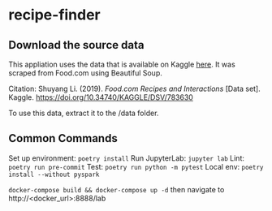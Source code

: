 # recipe-finder

## Download the source data

This appliation uses the data that is available on Kaggle [here](https://www.kaggle.com/datasets/shuyangli94/food-com-recipes-and-user-interactions/metadata). It was scraped from Food.com using Beautiful Soup.

Citation: 
Shuyang Li. (2019). <i>Food.com Recipes and Interactions</i> [Data set]. Kaggle. https://doi.org/10.34740/KAGGLE/DSV/783630


To use this data, extract it to the /data folder.

## Common Commands

Set up environment: `poetry install`
Run JupyterLab: `jupyter lab`
Lint: `poetry run pre-commit`
Test: `poetry run python -m pytest`
Local env: `poetry install --without pyspark`

`docker-compose build && docker-compose up -d` then navigate to http://<docker_url>:8888/lab
